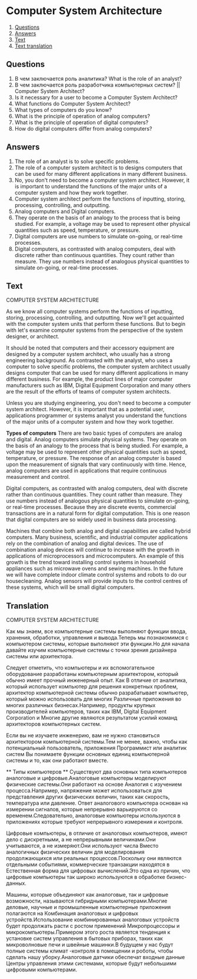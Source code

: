 # Computer System Architecture

1. [Questions](#Questions)
2. [Answers](#Answers)
3. [Text](#Text)
4. [Text translation](#Translation)

## Questions

1. В чем заключается роль аналитика? What is the role of an analyst?
2. В чем заключается роль разработчика компьютерных систем? || Computer System Architect?
3. Is it necessary for a user to become a Computer System Architect?
4. What functions do Computer System Architect?
5. What types of computers do you know?
6. What is the principle of operation of analog computers?
7. What is the principle of operation of digital computers?
8. How do digital computers differ from analog computers?

## Answers

1. The role of an analyst is to solve specific problems.
2. The role of a computer system architect is to designs computers that can be used for many different applications in many different business.
3. No, you don't need to become a computer system architect. However, it is important to understand the functions of the major units of a computer system and
   how they work together.
4. Computer system architect perform the functions of inputting, storing, processing, controlling, and outputting.
5. Analog computers and Digital computers.
6. They operate on the basis of an analogy to the process that is being studied. For example, a voltage may be used to represent other physical quantities such
   as speed, temperature, or pressure.
7. Digital computers are use numbers to simulate on-going, or real-time processes.
8. Digital computers, as contrasted with analog computers, deal with discrete rather than continuous quantities. They count rather than measure. They use
   numbers instead of analogous physical quantities to simulate on-going, or real-time processes.

## Text

COMPUTER SYSTEM ARCHITECTURE

As we know all computer systems perform the functions of inputting, storing, processing, controlling, and outputting. Now we'll get acquainted with the computer
system units that perform these functions. But to begin with let's examine computer systems from the perspective of the system designer, or architect.

It should be noted that computers and their accessory equipment are designed by a computer system architect, who usually has a strong engineering background. As
contrasted with the analyst, who uses a computer to solve specific problems, the computer system architect usually designs computer that can be used for many
different applications in many different business. For example, the product lines of major computer manufacturers such as IBM, Digital Equipment Corporation and
many others are the result of the efforts of teams of computer system architects.

Unless you are studying engineering, you don't need to become a computer system architect. However, it is important that as a potential user, applications
programmer or systems analyst you understand the functions of the major units of a computer system and how they work together.

**Types of computers** There are two basic types of computers are analog and digital. Analog computers simulate physical systems. They operate on the basis of
an analogy to the process that is being studied. For example, a voltage may be used to represent other physical quantities such as speed, temperature, or
pressure. The response of an analog computer is based upon the measurement of signals that vary continuously with time. Hence, analog computers are used in
applications that require continuous measurement and control.

Digital computers, as contrasted with analog computers, deal with discrete rather than continuous quantities. They count rather than measure. They use numbers
instead of analogous physical quantities to simulate on-going, or real-time processes. Because they are discrete events, commercial transactions are in a
natural form for digital computation. This is one reason that digital computers are so widely used in business data processing.

Machines that combine both analog and digital capabilities are called hybrid computers. Many business, scientific, and industrial computer applications rely on
the combination of analog and digital devices. The use of combination analog devices will continue to increase with the growth in applications of
microprocessors and microcomputers. An example of this growth is the trend toward installing control systems in household appliances such as microwave ovens and
sewing machines. In the future we will have complete indoor climate control systems and robots to do our housecleaning. Analog sensors will provide inputs to
the control centres of these systems, which will be small digital computers.

## Translation

COMPUTER SYSTEM ARCHITECTURE

Как мы знаем, все компьютерные системы выполняют функции ввода, хранения, обработки, управления и вывода.Теперь мы познакомимся с компьютером системы, которые
выполняют эти функции.Но для начала давайте изучим компьютерные системы с точки зрения дизайнера системы или архитектора.

Следует отметить, что компьютеры и их вспомогательное оборудование разработаны компьютерным архитектором, который обычно имеет прочный инженерный опыт. Как В
отличие от аналитика, который использует компьютер для решения конкретных проблем, архитектор компьютерной системы обычно разрабатывает компьютер, который можно
использовать для многих Различные приложения во многих различных бизнесах.Например, продукты крупных производителей компьютеров, таких как IBM, Digital
Equipment Corporation и Многие другие являются результатом усилий команд архитекторов компьютерных систем.

Если вы не изучаете инженерию, вам не нужно становиться архитектором компьютерной системы.Тем не менее, важно, чтобы как потенциальный пользователь, приложения
Программист или аналитик систем Вы понимаете функции основных единиц компьютерной системы и то, как они работают вместе.

** Типы компьютеров ** Существуют два основных типа компьютеров аналоговые и цифровые.Аналоговые компьютеры моделируют физические системы.Они работают на основе
Аналогия с изучением процесса.Например, напряжение может использоваться для представления других физических величин, таких как скорость, температура или
давление. Ответ аналогового компьютера основан на измерении сигналов, которые непрерывно варьируются со временем.Следовательно, аналоговые компьютеры
используются в приложениях которые требуют непрерывного измерения и контроля.

Цифровые компьютеры, в отличие от аналоговых компьютеров, имеют дело с дискретными, а не непрерывными величинами.Они учитываются, а не измеряют.Они используют
числа Вместо аналогичных физических величин для моделирования продолжающихся или реальных процессов.Поскольку они являются отдельными событиями, коммерческие
транзакции находятся в Естественная форма для цифровых вычислений.Это одна из причин, что цифровые компьютеры так широко используются в обработке бизнес-данных.

Машины, которые объединяют как аналоговые, так и цифровые возможности, называются гибридными компьютерами.Многие деловые, научные и промышленные компьютерные
приложения полагаются на Комбинация аналоговых и цифровых устройств.Использование комбинированных аналоговых устройств будет продолжать расти с ростом
применений Микропроцессоры и микрокомпьютеры.Примером этого роста является тенденция к установке систем управления в бытовых приборах, таких как микроволновые
печи и швейные машинки.В будущем у нас будут полные системы климат -контроля в помещении и роботы, чтобы сделать нашу уборку.Аналоговые датчики обеспечат
входные данные Центры управления этими системами, которые будут небольшими цифровыми компьютерами.
